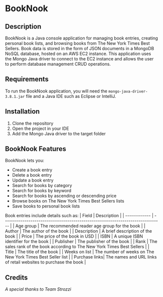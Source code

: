 # BookNook

## Description
BookNook is a Java console application for managing book entries, creating personal book lists, and browsing books from The New York Times Best Sellers.
Book data is stored in the form of JSON documents in a MongoDB NoSQL database, hosted on an AWS EC2 instance. 
This application uses the Mongo Java driver to connect to the EC2 instance and allows the user to perform database management CRUD operations.

## Requirements
To run the BookNook application, you will need the `mongo-java-driver-3.8.1.jar` file and a Java IDE such as Eclipse or IntelliJ.

## Installation
1. Clone the repository
2. Open the project in your IDE
3. Add the Mongo Java driver to the target folder

## BookNook Features
BookNook lets you:
- Create a book entry
- Delete a book entry
- Update a book entry
- Search for books by category
- Search for books by keyword
- Search for books by ascending or descending price
- Browse books on The New York Times Best Sellers lists
- Save books to personal book lists


Book entries include details such as:
| Field         | Description                                                                       |
| ------------- | --------------------------------------------------------------------------------- |
| Age group     | The recommended reader age group for the book                                     |
| Author        | The author of the book                                                            |
| Description   | A brief description of the book                                                   |
| Price         | The price of the book in USD                                                      |
| ISBN          | A unique ISBN identifier for the book                                             |
| Publisher     | The publisher of the book                                                         |
| Rank          | The sales rank of the book according to The New York Times Best Sellers           |
| Title         | The title of the book                                                             |
| Weeks on list | The number of weeks on The New York Times Best Seller list                        |
| Purchase links| The names and URL links of retail websites to purchase the book                   |

## Credits
*A special thanks to Team Strozzi*

